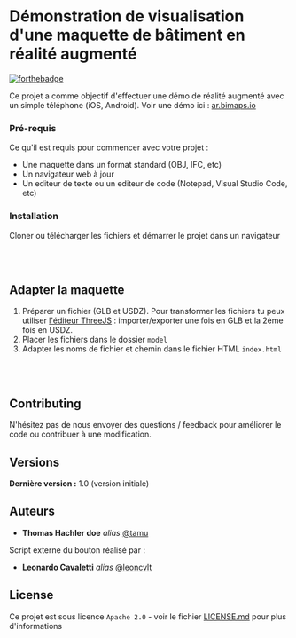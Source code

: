 #  Démonstration de visualisation d'une maquette de bâtiment en réalité augmenté

[![forthebadge](http://forthebadge.com/images/badges/built-with-love.svg)](https://ar.bimaps.io) 


Ce projet a comme objectif d'effectuer une démo de réalité augmenté avec un simple téléphone (iOS, Android).
Voir une démo ici : [ar.bimaps.io](https://ar.bimaps.io/)

### Pré-requis

Ce qu'il est requis pour commencer avec votre projet :

- Une maquette dans un format standard (OBJ, IFC, etc)
- Un navigateur web à jour
- Un editeur de texte ou un editeur de code (Notepad, Visual Studio Code, etc)

### Installation

Cloner ou télécharger les fichiers et démarrer le projet dans un navigateur

<br><br>

## Adapter la maquette
1. Préparer un fichier (GLB et USDZ). Pour transformer les fichiers tu peux utiliser [l'éditeur ThreeJS](https://threejs.org/editor/) : importer/exporter une fois en GLB et la 2ème fois en USDZ.
2. Placer les fichiers dans le dossier ``model``
3. Adapter les noms de fichier et chemin dans le fichier HTML ``index.html``

<br><br>

## Contributing

N'hésitez pas de nous envoyer des questions / feedback pour améliorer le code ou contribuer à une modification.

## Versions

**Dernière version :** 1.0 (version initiale)

## Auteurs

* **Thomas Hachler doe** _alias_ [@tamu](https://github.com/tamu)

Script externe du bouton réalisé par : 
* **Leonardo Cavaletti** _alias_ [@leoncvlt](https://github.com/leoncvlt/ar-button)


## License

Ce projet est sous licence ``Apache 2.0`` - voir le fichier [LICENSE.md](LICENSE.md) pour plus d'informations

